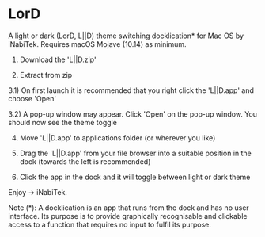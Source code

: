 # LorD
A light or dark (LorD, L||D) theme switching docklication* for Mac OS by iNabiTek.
Requires macOS Mojave (10.14) as minimum.

1) Download the 'L||D.zip'

2) Extract from zip

3.1) On first launch it is recommended that you right click the 'L||D.app' and choose 'Open' 

3.2) A pop-up window may appear. Click 'Open' on the pop-up window. You should now see the theme toggle

4) Move 'L||D.app' to applications folder (or wherever you like)

5) Drag the 'L||D.app' from your file browser into a suitable position in the dock (towards the left is recommended)

6) Click the app in the dock and it will toggle between light or dark theme

Enjoy -> iNabiTek.

Note (*): A docklication is an app that runs from the dock and has no user interface. Its purpose is to provide graphically recognisable and clickable access to a function that requires no input to fulfil its purpose.
